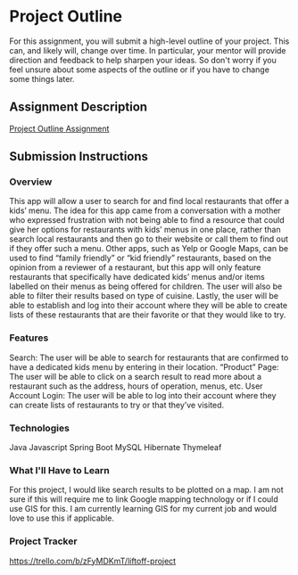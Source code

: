 # Project Outline
For this assignment, you will submit a high-level outline of your project. This can, and likely will, change over time. In particular, your mentor will provide direction and feedback to help sharpen your ideas. So don't worry if you feel unsure about some aspects of the outline or if you have to change some things later.

## Assignment Description
[Project Outline Assignment](https://education.launchcode.org/liftoff/modules/assignments/project-outline)

## Submission Instructions

### Overview
This app will allow a user to search for and find local restaurants that offer a kids’ menu. The idea for this app came from a conversation with a mother who expressed frustration with not being able to find a resource that could give her options for restaurants with kids’ menus in one place, rather than search local restaurants and then go to their website or call them to find out if they offer such a menu. Other apps, such as Yelp or Google Maps, can be used to find “family friendly” or “kid friendly” restaurants, based on the opinion from a reviewer of a restaurant, but this app will only feature restaurants that specifically have dedicated kids’ menus and/or items labelled on their menus as being offered for children. The user will also be able to filter their results based on type of cuisine. Lastly, the user will be able to establish and log into their account where they will be able to create lists of these restaurants that are their favorite or that they would like to try.

### Features

Search: The user will be able to search for restaurants that are confirmed to have a dedicated kids menu by entering in their location. 
“Product” Page: The user will be able to click on a search result to read more about a restaurant such as the address, hours of operation, menus, etc. 
User Account Login: The user will be able to log into their account where they can create lists of restaurants to try or that they’ve visited. 

### Technologies
Java 
Javascript 
Spring Boot 
MySQL 
Hibernate 
Thymeleaf 

### What I'll Have to Learn
For this project, I would like search results to be plotted on a map. I am not sure if this will require me to link Google mapping technology or if I could use GIS for this. I am currently learning GIS for my current job and would love to use this if applicable. 

### Project Tracker
https://trello.com/b/zFyMDKmT/liftoff-project
